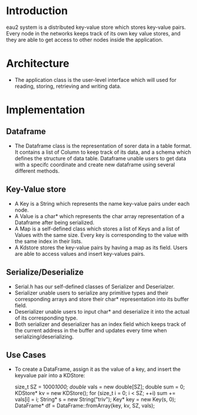 # Introduction 
eau2 system is a distributed key-value store which stores key-value pairs. Every node in the networks keeps track of its own key value stores, and they are able to get access to other nodes inside the application. 

# Architecture 
- The application class is the user-level interface which will used for reading, storing, retrieving and writing data. 

# Implementation 
## Dataframe
- The Dataframe class is the representation of sorer data in a table format. It contains a list of Column to keep track of its data, and a schema which defines the structure of data table. Dataframe unable users to get data with a specifc coordinate and create new dataframe using several different methods. 

## Key-Value store
- A Key is a String which represents the name key-value pairs under each node.
- A Value is a char* which represents the char array representation of a Dataframe after being serialized.
- A Map is a self-defined class which stores a list of Keys and a list of Values with the same size. Every key is corresponding to the value with the same index in their lists. 
- A Kdstore stores the key-value pairs by having a map as its field. Users are able to access values and insert key-values pairs. 

## Serialize/Deserialize
- Serial.h has our self-defined classes of Serializer and Deserialzer.
- Serializer unable users to serialize any primitive types and their corresponding arrays and store their char* representation into its buffer field. 
- Deserializer unable users to input char* and deserialize it into the actual of its corresponding type.
- Both serializer and deserializer has an index field which keeps track of the current address in the buffer and updates every time when serializing/deserializing.

## Use Cases
- To create a DataFrame, assign it as the value of a key, and insert the keyvalue pair into a KDStore:
    
    size_t SZ = 1000*1000;
    double* vals = new double[SZ];
    double sum = 0;
    KDStore* kv = new KDStore();
    for (size_t i = 0; i < SZ; ++i) sum += vals[i] = i;
    String* s = new String("triv");
    Key* key = new Key(s, 0);
    DataFrame* df = DataFrame::fromArray(key, kv, SZ, vals);


